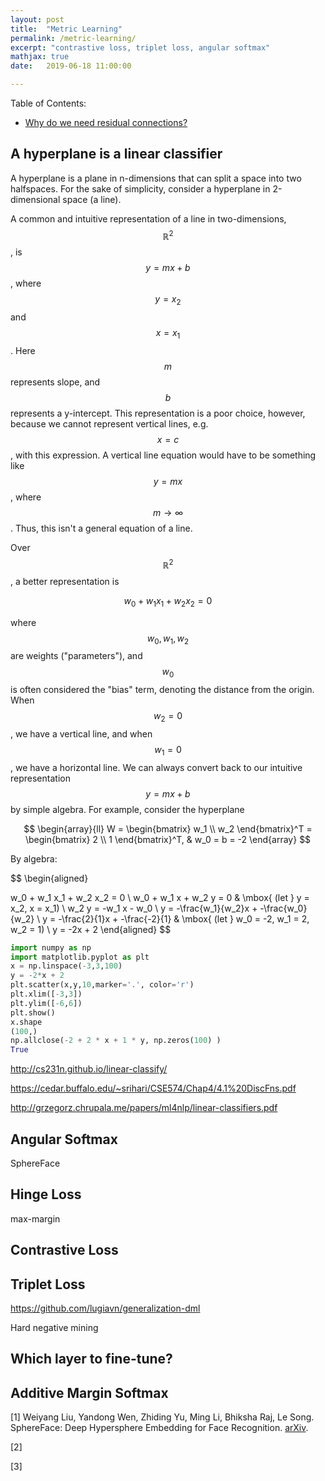 ```yaml
---
layout: post
title:  "Metric Learning"
permalink: /metric-learning/
excerpt: "contrastive loss, triplet loss, angular softmax"
mathjax: true
date:   2019-06-18 11:00:00

---
```

Table of Contents:
- [Why do we need residual connections?](#need-for-residual)


## A hyperplane is a linear classifier

A hyperplane is a plane in n-dimensions that can split a space into two halfspaces. For the sake of simplicity, consider a hyperplane in 2-dimensional space (a line).

A common and intuitive representation of a line in two-dimensions, $$\mathbb{R}^2$$, is $$y=mx+b$$, where $$y=x_2$$ and  $$x=x_1$$. Here $$m$$ represents slope, and $$b$$ represents a y-intercept. This representation is a poor choice, however, because we cannot represent vertical lines, e.g. $$ x = c $$, with this expression. A vertical line equation would have to be something like $$y = mx$$, where $$m \rightarrow \infty$$. Thus, this isn't a general equation of a line.

Over $$\mathbb{R}^2$$, a better representation is 

$$
w_0 + w_1 x_1 + w_2 x_2 = 0
$$

where $$w_0, w_1, w_2$$ are weights ("parameters"), and $$w_0$$ is often considered the "bias" term, denoting the distance from the origin.  When $$w_2 =0$$, we have a vertical line, and when $$w_1=0$$, we have a horizontal line. We can always convert back to our intuitive representation $$y=mx+b$$ by simple algebra. For example, consider the hyperplane

$$
\begin{array}{ll}
W = \begin{bmatrix} w_1 \\ w_2 \end{bmatrix}^T = \begin{bmatrix} 2 \\ 1 \end{bmatrix}^T, & w_0 = b = -2
\end{array}
$$

By algebra:

$$
\begin{aligned}

w_0 + w_1 x_1 + w_2 x_2 = 0 \\
w_0 + w_1 x + w_2 y = 0 & \mbox{ (let } y = x_2, x = x_1) \\
w_2 y =  -w_1 x - w_0 \\
y = -\frac{w_1}{w_2}x + -\frac{w_0}{w_2} \\
y = -\frac{2}{1}x + -\frac{-2}{1} &  \mbox{ (let } w_0 = -2, w_1 = 2, w_2 = 1) \\
y = -2x + 2
\end{aligned}
$$


```python
import numpy as np
import matplotlib.pyplot as plt
x = np.linspace(-3,3,100)
y = -2*x + 2
plt.scatter(x,y,10,marker='.', color='r')
plt.xlim([-3,3])
plt.ylim([-6,6])
plt.show()
x.shape
(100,)
np.allclose(-2 + 2 * x + 1 * y, np.zeros(100) )
True
```


http://cs231n.github.io/linear-classify/

https://cedar.buffalo.edu/~srihari/CSE574/Chap4/4.1%20DiscFns.pdf

http://grzegorz.chrupala.me/papers/ml4nlp/linear-classifiers.pdf




## Angular Softmax

SphereFace



## Hinge Loss


max-margin


## Contrastive Loss



## Triplet Loss


https://github.com/lugiavn/generalization-dml

Hard negative mining


## Which layer to fine-tune?





## Additive Margin Softmax



[1] Weiyang Liu, Yandong Wen, Zhiding Yu, Ming Li, Bhiksha Raj, Le Song. SphereFace: Deep Hypersphere Embedding for Face Recognition. [arXiv](https://arxiv.org/abs/1704.08063).

[2]

[3]